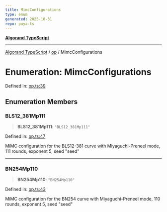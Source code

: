 ```yaml
---
title: MimcConfigurations
type: enum
generated: 2025-10-31
repo: puya-ts
---
```

[**Algorand TypeScript**](../../README.md)

***

[Algorand TypeScript](../../modules.md) / [op](../README.md) / MimcConfigurations

# Enumeration: MimcConfigurations

Defined in: [op.ts:39](https://github.com/algorandfoundation/puya-ts/blob/main/packages/algo-ts/src/op.ts#L39)

## Enumeration Members

### BLS12\_381Mp111

> **BLS12\_381Mp111**: `"BLS12_381Mp111"`

Defined in: [op.ts:47](https://github.com/algorandfoundation/puya-ts/blob/main/packages/algo-ts/src/op.ts#L47)

MiMC configuration for the BLS12-381 curve with Miyaguchi-Preneel mode, 111 rounds, exponent 5, seed "seed"

***

### BN254Mp110

> **BN254Mp110**: `"BN254Mp110"`

Defined in: [op.ts:43](https://github.com/algorandfoundation/puya-ts/blob/main/packages/algo-ts/src/op.ts#L43)

MiMC configuration for the BN254 curve with Miyaguchi-Preneel mode, 110 rounds, exponent 5, seed "seed"
